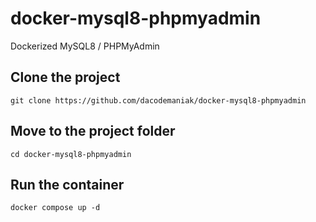 # docker-mysql8-phpmyadmin
Dockerized MySQL8 / PHPMyAdmin

## Clone the project
`git clone https://github.com/dacodemaniak/docker-mysql8-phpmyadmin`

## Move to the project folder
`cd docker-mysql8-phpmyadmin`

## Run the container
`docker compose up -d`

